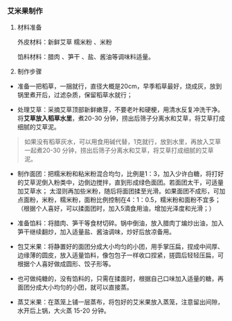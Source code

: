 ### 艾米果制作  

1. 材料准备  

   外皮材料：新鲜艾草 糯米粉 、米粉  

   馅料材料：腊肉 、笋干 、盐、酱油等调味料适量。

2. 制作步骤
- 准备一把稻草，一捆就行，直径大概是20cm，早季稻草最好，烧成灰，放到锅里煮开后，过滤杂质，保留稻草水就行；
   
- 处理艾草：采摘艾草顶部新鲜嫩芽，不要老叶和硬梗，用清水反复冲洗干净。将**艾草放入稻草水里**，煮20-30 分钟，捞出后筛子分离水和艾草，将艾草打成细腻的艾草泥。
> 如果没有稻草灰水，可以用食用碱代替，1克就行，放到水里，再放入艾草一起煮20-30 分钟，捞出后筛子分离水和艾草，将艾草打成细腻的艾草泥。
  
- 制作面团：把糯米粉和粘米粉混合均匀，比例是1：3，加入少许白糖，将打好的艾草泥倒入粉类中，边倒边搅拌，直到形成绿色面团。若面团太干，可适量加艾草水；
  太湿则再加些米粉，随后将面团揉至光滑。如果面团不成形，可加点面粉，米粉，糯米粉，面粉比例控制在4：1：0.5，糯米粉和面粉不宜多；  
  （根据个人喜好，可以揉面团时，加入5滴食用油，增加光泽度和光滑；）
  
- 准备馅料：将腊肉、笋干等食材切碎。锅中倒油，放入腊肉丁煸炒出油，加入笋干继续翻炒，加入适量盐、酱油调味，炒好后放凉备用。  
  
  
- 包艾米果：将静置好的面团分成大小均匀的小团，用手掌压扁，捏成中间厚、边缘薄的圆皮，放入适量馅料，像包包子一样收口捏紧，搓圆后轻轻压扁，可根据个人喜好做成圆形、饺子形等。 
- 也可做纯糖的，没有馅料的，只需在揉面时，根据自己口味加入适量的糖，再面团分成大小均匀的小团，就可以直接蒸。
  
- 蒸艾米果：在蒸笼上铺一层蒸布，将包好的艾米果放入蒸笼，注意留出间隙，水开后上锅，大火蒸 15-20 分钟。
